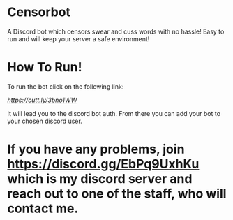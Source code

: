 # Censorbot
A Discord bot which censors swear and cuss words with no hassle! Easy to run and will keep your server a safe environment!

# How To Run!
To run the bot click on the following link:

_https://cutt.ly/3bno1WW_

It will lead you to the discord bot auth. From there you can add your bot to your chosen discord user.

# If you have any problems, join https://discord.gg/EbPq9UxhKu which is my discord server and reach out to one of the staff, who will contact me.
